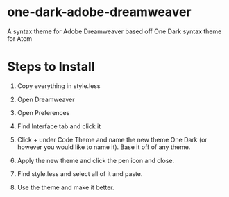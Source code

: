 # one-dark-adobe-dreamweaver
A syntax theme for Adobe Dreamweaver based off One Dark syntax theme for Atom

# Steps to Install

1. Copy everything in style.less

2. Open Dreamweaver

3. Open Preferences 

4. Find Interface tab and click it

5. Click + under Code Theme and name the new theme One Dark (or however you would like to name it). Base it off of any theme.

6. Apply the new theme and click the pen icon and close.

7. Find style.less and select all of it and paste.

8. Use the theme and make it better.